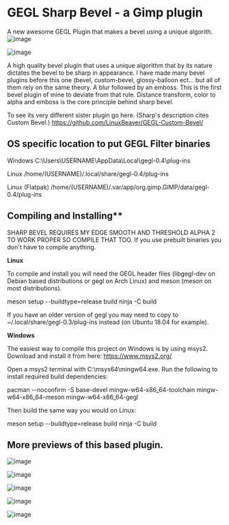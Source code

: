 # GEGL Sharp Bevel - a Gimp plugin
A new awesome GEGL Plugin that makes a bevel using a unique algorith.
![image](https://github.com/LinuxBeaver/GEGL_sharp_bevel_gimp_plugin/assets/78667207/204c33a1-6070-490e-8aeb-1467467ac935)

![image](https://github.com/LinuxBeaver/GEGL_sharp_bevel_gimp_plugin/assets/78667207/31b24487-bebd-4f56-a051-0299d29aecb1)

A high quality bevel plugin that uses a unique algorithm that by its nature dictates
the bevel to be sharp in appearance. I have made many bevel plugins before this one
(bevel, custom-bevel, glossy-balloon ect... but all of them rely on the same theory. A blur
followed by an emboss. This is the first bevel plugin of mine to deviate from that rule.
Distance transform, color to alpha and emboss is the core principle behind sharp bevel.

To see its very different sister plugin go here. (Sharp's description cites Custom Bevel.)
https://github.com/LinuxBeaver/GEGL-Custom-Bevel/

## OS specific location to put GEGL Filter binaries 

Windows
C:\Users\USERNAME\AppData\Local\gegl-0.4\plug-ins
 
 Linux 
 /home/(USERNAME)/.local/share/gegl-0.4/plug-ins
 
 Linux (Flatpak)
 /home/(USERNAME)/.var/app/org.gimp.GIMP/data/gegl-0.4/plug-ins


## Compiling and Installing**
SHARP BEVEL REQUIRES MY EDGE SMOOTH AND THRESHOLD ALPHA 2 TO WORK PROPER SO COMPILE THAT TOO. If you use prebuilt binaries you don't have to compile anything.


**Linux**

To compile and install you will need the GEGL header files (libgegl-dev on Debian based distributions or gegl on Arch Linux) and meson (meson on most distributions).

meson setup --buildtype=release build
ninja -C build


If you have an older version of gegl you may need to copy to ~/.local/share/gegl-0.3/plug-ins instead (on Ubuntu 18.04 for example).

**Windows**

The easiest way to compile this project on Windows is by using msys2. Download and install it from here: https://www.msys2.org/

Open a msys2 terminal with C:\msys64\mingw64.exe. Run the following to install required build dependencies:

pacman --noconfirm -S base-devel mingw-w64-x86_64-toolchain mingw-w64-x86_64-meson mingw-w64-x86_64-gegl

Then build the same way you would on Linux:

meson setup --buildtype=release build
ninja -C build

## More previews of this based plugin.

![image](https://github.com/LinuxBeaver/GEGL_sharp_bevel_gimp_plugin/assets/78667207/dc628f1f-18f7-42df-90d2-2f6c1f9f2ac2)


![image](https://github.com/LinuxBeaver/GEGL_sharp_bevel_gimp_plugin/assets/78667207/2095c24e-2f93-4d08-8931-49c8bc823884)

![image](https://github.com/LinuxBeaver/GEGL_sharp_bevel_gimp_plugin/assets/78667207/cb238a4c-f79f-49f9-a049-2d7a6ae7a9ee)

![image](https://github.com/LinuxBeaver/GEGL_sharp_bevel_gimp_plugin/assets/78667207/c058a372-d30d-4c44-bb17-982e40c33e0c)

![image](https://github.com/LinuxBeaver/GEGL_sharp_bevel_gimp_plugin/assets/78667207/361f7670-bdc5-415b-812b-8dfe97cc1e89)



